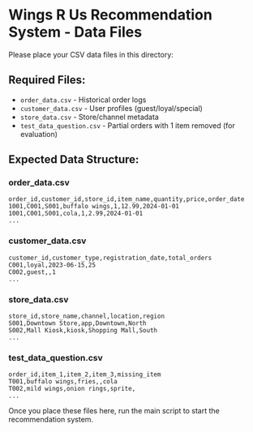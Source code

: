 # Wings R Us Recommendation System - Data Files

Please place your CSV data files in this directory:

## Required Files:
- `order_data.csv` - Historical order logs
- `customer_data.csv` - User profiles (guest/loyal/special)  
- `store_data.csv` - Store/channel metadata
- `test_data_question.csv` - Partial orders with 1 item removed (for evaluation)

## Expected Data Structure:

### order_data.csv
```
order_id,customer_id,store_id,item_name,quantity,price,order_date
1001,C001,S001,buffalo wings,1,12.99,2024-01-01
1001,C001,S001,cola,1,2.99,2024-01-01
...
```

### customer_data.csv
```
customer_id,customer_type,registration_date,total_orders
C001,loyal,2023-06-15,25
C002,guest,,1
...
```

### store_data.csv
```
store_id,store_name,channel,location,region
S001,Downtown Store,app,Downtown,North
S002,Mall Kiosk,kiosk,Shopping Mall,South
...
```

### test_data_question.csv
```
order_id,item_1,item_2,item_3,missing_item
T001,buffalo wings,fries,,cola
T002,mild wings,onion rings,sprite,
...
```

Once you place these files here, run the main script to start the recommendation system.
